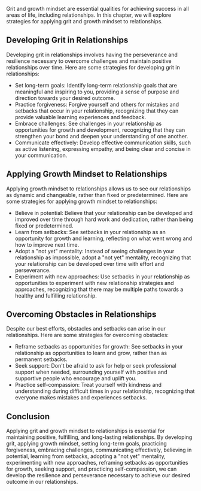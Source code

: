 
Grit and growth mindset are essential qualities for achieving success in all areas of life, including relationships. In this chapter, we will explore strategies for applying grit and growth mindset to relationships.

Developing Grit in Relationships
--------------------------------

Developing grit in relationships involves having the perseverance and resilience necessary to overcome challenges and maintain positive relationships over time. Here are some strategies for developing grit in relationships:

* Set long-term goals: Identify long-term relationship goals that are meaningful and inspiring to you, providing a sense of purpose and direction towards your desired outcome.
* Practice forgiveness: Forgive yourself and others for mistakes and setbacks that occur in your relationship, recognizing that they can provide valuable learning experiences and feedback.
* Embrace challenges: See challenges in your relationship as opportunities for growth and development, recognizing that they can strengthen your bond and deepen your understanding of one another.
* Communicate effectively: Develop effective communication skills, such as active listening, expressing empathy, and being clear and concise in your communication.

Applying Growth Mindset to Relationships
----------------------------------------

Applying growth mindset to relationships allows us to see our relationships as dynamic and changeable, rather than fixed or predetermined. Here are some strategies for applying growth mindset to relationships:

* Believe in potential: Believe that your relationship can be developed and improved over time through hard work and dedication, rather than being fixed or predetermined.
* Learn from setbacks: See setbacks in your relationship as an opportunity for growth and learning, reflecting on what went wrong and how to improve next time.
* Adopt a "not yet" mentality: Instead of seeing challenges in your relationship as impossible, adopt a "not yet" mentality, recognizing that your relationship can be developed over time with effort and perseverance.
* Experiment with new approaches: Use setbacks in your relationship as opportunities to experiment with new relationship strategies and approaches, recognizing that there may be multiple paths towards a healthy and fulfilling relationship.

Overcoming Obstacles in Relationships
-------------------------------------

Despite our best efforts, obstacles and setbacks can arise in our relationships. Here are some strategies for overcoming obstacles:

* Reframe setbacks as opportunities for growth: See setbacks in your relationship as opportunities to learn and grow, rather than as permanent setbacks.
* Seek support: Don't be afraid to ask for help or seek professional support when needed, surrounding yourself with positive and supportive people who encourage and uplift you.
* Practice self-compassion: Treat yourself with kindness and understanding during difficult times in your relationship, recognizing that everyone makes mistakes and experiences setbacks.

Conclusion
----------

Applying grit and growth mindset to relationships is essential for maintaining positive, fulfilling, and long-lasting relationships. By developing grit, applying growth mindset, setting long-term goals, practicing forgiveness, embracing challenges, communicating effectively, believing in potential, learning from setbacks, adopting a "not yet" mentality, experimenting with new approaches, reframing setbacks as opportunities for growth, seeking support, and practicing self-compassion, we can develop the resilience and perseverance necessary to achieve our desired outcome in our relationships.

